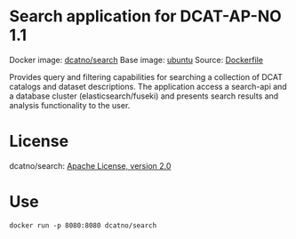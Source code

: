 # Search application for DCAT-AP-NO 1.1

Docker image: [dcatno/search](https://hub.docker.com/r/dcatno/search/)
Base image: [ubuntu](https://hub.docker.com/_/ubuntu/)
Source: [Dockerfile](https://github.com/Altinn/fdk/blob/master/portal/webapp/src/main/docker/Dockerfile)

Provides query and filtering capabilities for searching a collection of DCAT catalogs and dataset descriptions. The application access a search-api and a database cluster (elasticsearch/fuseki) and presents search results and analysis functionality to the user.


# License
dcatno/search: [Apache License, version 2.0](http://www.apache.org/licenses/LICENSE-2.0)

# Use

`docker run -p 8080:8080 dcatno/search`

